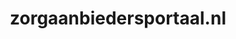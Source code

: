 ---
layout: post
title:  "zorgaanbiedersportaal.nl"
internal_url:  "/dutchgov/zorgaanbiedersportaal.nl.html"
categories: dutchgov
---